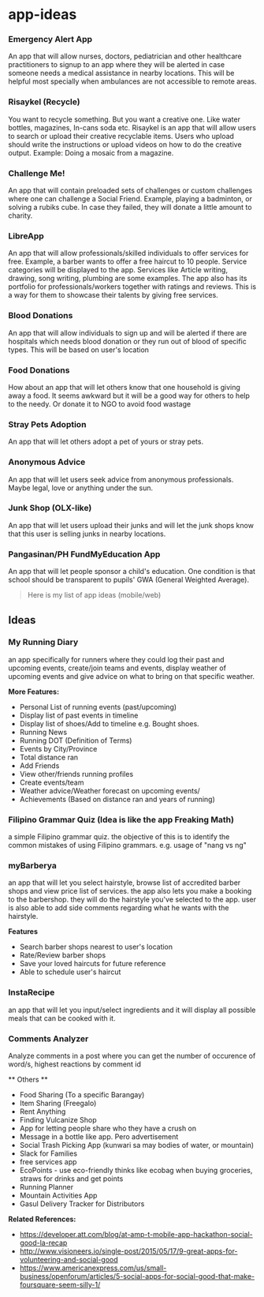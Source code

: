 # app-ideas



### Emergency Alert App

An app that will allow nurses, doctors, pediatrician and other healthcare practitioners to signup to an app where they will be alerted in case someone needs a medical assistance in nearby locations. This will be helpful most specially when ambulances are not accessible to remote areas.

### Risaykel (Recycle)

You want to recycle something. But you want a creative one. Like water bottles, magazines, In-cans soda etc. Risaykel is an app that will allow users to search or upload their creative recyclable items. Users who upload should write the instructions or upload videos on how to do the creative output. Example: Doing a mosaic from a magazine.

### Challenge Me!

An app that will contain preloaded sets of challenges or custom challenges where one can challenge a Social Friend. Example, playing a badminton, or solving a rubiks cube. In case they failed, they will donate a little amount to charity.

### LibreApp

An app that will allow professionals/skilled individuals to offer services for free. Example, a barber wants to offer a free haircut to 10 people. Service categories will be displayed to the app. Services like Article writing, drawing, song writing, plumbing are some examples. The app also has its portfolio for professionals/workers together with ratings and reviews. This is a way for them to showcase their talents by giving free services.

### Blood Donations

An app that will allow individuals to sign up and will be alerted if there are hospitals which needs blood donation or they run out of blood of specific types. This will be based on user's location

### Food Donations

How about an app that will let others know that one household is giving away a food. It seems awkward but it will be a good way for others to help to the needy. Or donate it to NGO to avoid food wastage

### Stray Pets Adoption

An app that will let others adopt a pet of yours or stray pets.

### Anonymous Advice

An app that will let users seek advice from anonymous professionals. Maybe legal, love or anything under the sun.

### Junk Shop (OLX-like)

An app that will let users upload their junks and will let the junk shops know that this user is selling junks in nearby locations.

### Pangasinan/PH FundMyEducation App

An app that will let people sponsor a child's education. One condition is that school should be transparent to pupils' GWA (General Weighted Average).


> Here is my list of app ideas (mobile/web)




## Ideas

### My Running Diary

an app specifically for runners where they could log their past and upcoming events, create/join teams and events, display weather of upcoming events and give advice on what to bring on that specific weather. 

**More Features:**

* Personal List of running events (past/upcoming)
* Display list of past events in timeline
* Display list of shoes/Add to timeline e.g. Bought shoes.
* Running News
* Running DOT (Definition of Terms)
* Events by City/Province
* Total distance ran
* Add Friends
* View other/friends running profiles
* Create events/team
* Weather advice/Weather forecast on upcoming events/
* Achievements (Based on distance ran and years of running)

### Filipino Grammar Quiz (Idea is like the app Freaking Math)

a simple Filipino grammar quiz. the objective of this is to identify the common mistakes of using Filipino grammars. e.g. usage of "nang vs ng"

### myBarberya

an app that will let you select hairstyle, browse list of accredited barber shops and view price list of services. the app also lets you make a booking to the barbershop. they will do the hairstyle you've selected to the app. user is also able to add side comments regarding what he wants with the hairstyle.

**Features**

* Search barber shops nearest to user's location
* Rate/Review barber shops
* Save your loved haircuts for future reference
* Able to schedule user's haircut


### InstaRecipe

an app that will let you input/select ingredients and it will display all possible meals that can be cooked with it.

### Comments Analyzer

Analyze comments in a post where you can get the number of occurence of word/s, highest reactions by comment id

** Others **
* Food Sharing (To a specific Barangay)
* Item Sharing (Freegalo) 
* Rent Anything
* Finding Vulcanize Shop
* App for letting people share who they have a crush on
* Message in a bottle like app. Pero advertisement
* Social Trash Picking App (kunwari sa may bodies of water, or mountain)
* Slack for Families
* free services app
* EcoPoints - use eco-friendly thinks like ecobag when buying groceries, straws for drinks and get points
* Running Planner
* Mountain Activities App
* Gasul Delivery Tracker for Distributors


**Related References:**

* https://developer.att.com/blog/at-amp-t-mobile-app-hackathon-social-good-la-recap
* http://www.visioneers.io/single-post/2015/05/17/9-great-apps-for-volunteering-and-social-good
* https://www.americanexpress.com/us/small-business/openforum/articles/5-social-apps-for-social-good-that-make-foursquare-seem-silly-1/
